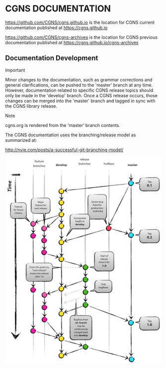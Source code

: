 # CGNS DOCUMENTATION

https://github.com/CGNS/cgns.github.io is the location for CGNS current documentation
published at https://cgns.github.io

https://github.com/CGNS/cgns-archives is the location for CGNS previous documentation
published at https://cgns.github.io/cgns-archives

## Documentation Development

> [!IMPORTANT]
> Minor changes to the documentation, such as grammar corrections and general
> clarifications, can be pushed to the 'master' branch at any time. However,
> documentation related to specific CGNS release topics should only be made
> in the 'develop' branch. Once a CGNS release occurs, those changes can be merged
> into the 'master' branch and tagged in sync with the CGNS library release.

> [!NOTE]
> cgns.org is rendered from the 'master' branch contents.

The CGNS documentation uses the branching/release model as summarized at:

http://nvie.com/posts/a-successful-git-branching-model/

![image](https://github.com/CGNS/cgns.github.io/blob/master/.github/images/git-model.png)
